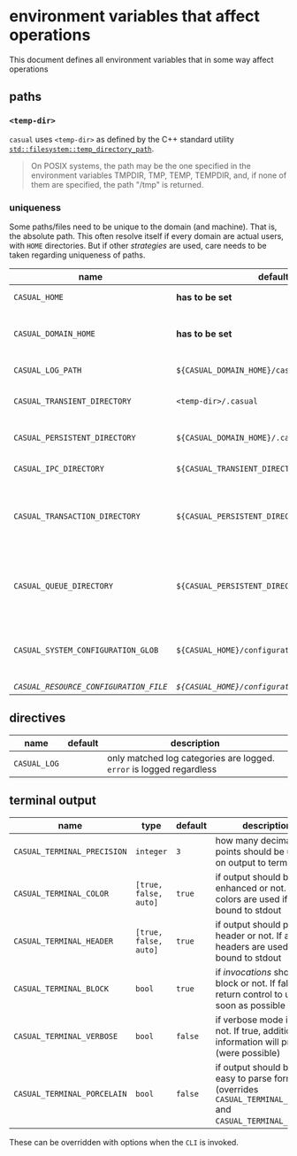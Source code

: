 
# environment variables that affect operations

This document defines all environment variables that in some way affect operations




## paths

### `<temp-dir>`

`casual` uses `<temp-dir>` as defined by the C++ standard utility 
[`std::filesystem::temp_directory_path`]( https://en.cppreference.com/w/cpp/filesystem/temp_directory_path).

> On POSIX systems, the path may be the one specified in the environment variables TMPDIR, TMP, TEMP, TEMPDIR, and, if none of 
> them are specified, the path "/tmp" is returned.


### uniqueness

Some paths/files need to be unique to the domain (and machine). That is, the absolute path.
This often resolve itself if every domain are actual users, with `HOME` directories. But if other _strategies_ are used, 
care needs to be taken regarding uniqueness of paths.


name                                   | default                                         | unique | description  
---------------------------------------|-------------------------------------------------|--------|----------------------------------------------
`CASUAL_HOME`                          | **has to be set**                               | `false`| where `casual` is installed
`CASUAL_DOMAIN_HOME`                   | **has to be set**                               | `true` | points to _home_ of current `casual domain`. 
`CASUAL_LOG_PATH`                      | `${CASUAL_DOMAIN_HOME}/casual.log`              | `false`| where to write logs
`CASUAL_TRANSIENT_DIRECTORY`           | `<temp-dir>/.casual`                            | `false`| where transient files are stored
`CASUAL_PERSISTENT_DIRECTORY`          | `${CASUAL_DOMAIN_HOME}/.casual`                 | `true` | where persistent files are stored
`CASUAL_IPC_DIRECTORY`                 | `${CASUAL_TRANSIENT_DIRECTORY}/ipc`             | `false`| where ipc _files_ are stored
`CASUAL_TRANSACTION_DIRECTORY`         | `${CASUAL_PERSISTENT_DIRECTORY}/transaction`    | `true` | where transaction 'database' file is stored (if not stated in configuration).
`CASUAL_QUEUE_DIRECTORY`               | `${CASUAL_PERSISTENT_DIRECTORY}/queue`          | `true` | where queue 'database' files are stored (if not stated in configuration).
`CASUAL_SYSTEM_CONFIGURATION_GLOB`     | `${CASUAL_HOME}/configuration/resources.yaml`   | `false`| glob pattern for system configuration (including resource)
_`CASUAL_RESOURCE_CONFIGURATION_FILE`_ | _`${CASUAL_HOME}/configuration/resources.yaml`_ | -      | **deprecated**

## directives

name            | default        | description  
----------------|----------------|------------------------------------------------
`CASUAL_LOG`    |                | only matched log categories are logged. `error` is logged regardless


## terminal output

name                        | type                   | default | description  
----------------------------|------------------------|---------|----------------------------------------------------------------------------
`CASUAL_TERMINAL_PRECISION` | `integer`              |    `3`  | how many decimal points should be used on output to terminal
`CASUAL_TERMINAL_COLOR`     | `[true, false, auto]`  | `true`  | if output should be color enhanced or not. If auto, colors are used if tty is bound to stdout
`CASUAL_TERMINAL_HEADER`    | `[true, false, auto]`  | `true`  | if output should print a header or not. If auto, headers are used if tty is bound to stdout
`CASUAL_TERMINAL_BLOCK`     | `bool`                 | `true`  | if _invocations_ should block or not. If false, return control to user as soon as possible
`CASUAL_TERMINAL_VERBOSE`   | `bool`                 | `false` | if verbose mode is on or not. If true, additional information will printed (were possible)
`CASUAL_TERMINAL_PORCELAIN` | `bool`                 | `false` | if output should be in an easy to parse format (overrides `CASUAL_TERMINAL_COLOR` and `CASUAL_TERMINAL_HEADER`)

These can be overridden with options when the `CLI` is invoked.
